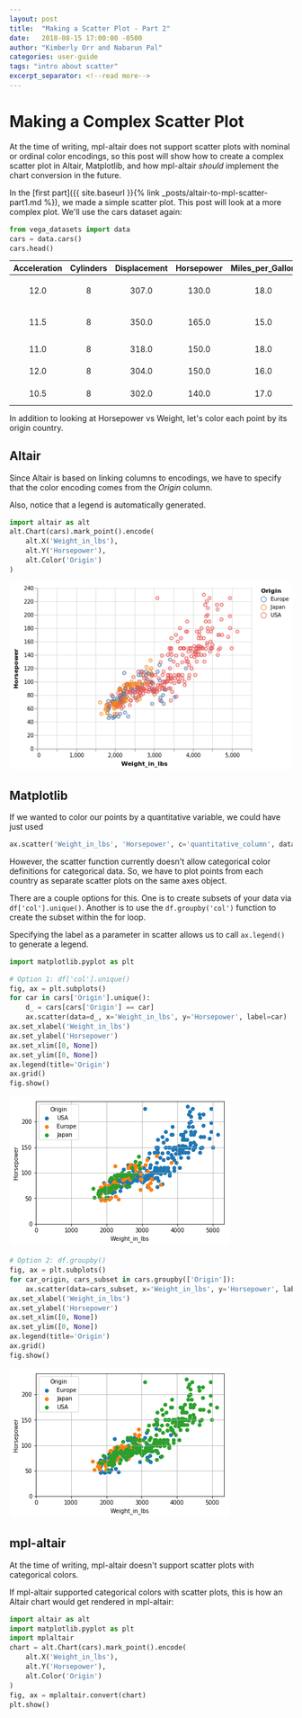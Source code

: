 ```yaml
---
layout: post
title:  "Making a Scatter Plot - Part 2"
date:   2018-08-15 17:00:00 -0500
author: "Kimberly Orr and Nabarun Pal"
categories: user-guide
tags: "intro about scatter"
excerpt_separator: <!--read more-->
---
```


# Making a Complex Scatter Plot
At the time of writing, mpl-altair does not support scatter plots with nominal or ordinal color encodings, so this post will show how to create a complex scatter plot in Altair, Matplotlib, and how mpl-altair _should_ implement the chart conversion in the future.

In the [first part]({{ site.baseurl }}{% link _posts/altair-to-mpl-scatter-part1.md %}), we made a simple scatter plot. This post will look at a more complex plot.
We'll use the cars dataset again:
```python
from vega_datasets import data
cars = data.cars()
cars.head()
```
**Acceleration** | **Cylinders** | **Displacement** | **Horsepower** | **Miles_per_Gallon** | **Name** | **Origin** | **Weight_in_lbs** | **Year** 
:---: | :---: | :---: | :---: | :---: | :---: | :---: | :---: | :---:
12.0 | 8 | 307.0 | 130.0 | 18.0 | chevrolet chevelle malibu | USA | 3504 | 1970-01-01
11.5 | 8 | 350.0 | 165.0 | 15.0 | buick skylark 320 | USA | 3693 | 1970-01-01
11.0 | 8 | 318.0 | 150.0 | 18.0 | plymouth satellite | USA | 3436 | 1970-01-01
12.0 | 8 | 304.0 | 150.0 | 16.0 | amc rebel sst | USA | 3433 | 1970-01-01
10.5 | 8 | 302.0 | 140.0 | 17.0 | ford torino | USA | 3449 | 1970-01-01

In addition to looking at Horsepower vs Weight, let's color each point by its origin country.

## Altair
Since Altair is based on linking columns to encodings, we have to specify 
that the color encoding comes from the _Origin_ column.

Also, notice that a legend is automatically generated.
```python
import altair as alt
alt.Chart(cars).mark_point().encode(
    alt.X('Weight_in_lbs'),
    alt.Y('Horsepower'),
    alt.Color('Origin')
)
```
![png](pics/altair-to-mpl-scatter-part2_0.png)

## Matplotlib
If we wanted to color our points by a quantitative variable, we could have just 
used 
```python
ax.scatter('Weight_in_lbs', 'Horsepower', c='quantitative_column', data=cars)
```
However, the scatter function currently doesn't allow categorical color definitions for categorical data. 
So, we have to plot points from each country as separate scatter plots on the same axes object.

There are a couple options for this. One is to create subsets of your data via `df['col'].unique()`. Another is to use the `df.groupby('col')` function to create the subset within the for loop.

Specifying the label as a parameter in scatter allows us to call `ax.legend()` to generate a legend.
```python
import matplotlib.pyplot as plt
```
```python
# Option 1: df['col'].unique()
fig, ax = plt.subplots()
for car in cars['Origin'].unique():
    d_ = cars[cars['Origin'] == car]
    ax.scatter(data=d_, x='Weight_in_lbs', y='Horsepower', label=car)
ax.set_xlabel('Weight_in_lbs')
ax.set_ylabel('Horsepower')
ax.set_xlim([0, None])
ax.set_ylim([0, None])
ax.legend(title='Origin')
ax.grid()
fig.show()
```
![png](pics/altair-to-mpl-scatter-part2_1.png)

```python
# Option 2: df.groupby()
fig, ax = plt.subplots()
for car_origin, cars_subset in cars.groupby(['Origin']):
    ax.scatter(data=cars_subset, x='Weight_in_lbs', y='Horsepower', label=car_origin)
ax.set_xlabel('Weight_in_lbs')
ax.set_ylabel('Horsepower')
ax.set_xlim([0, None])
ax.set_ylim([0, None])
ax.legend(title='Origin')
ax.grid()
fig.show()
```
![png](pics/altair-to-mpl-scatter-part2_2.png)

## mpl-altair
At the time of writing, mpl-altair doesn't support scatter plots with categorical colors.

If mpl-altair supported categorical colors with scatter plots, this is how an Altair chart would get rendered in mpl-altair:
```python
import altair as alt
import matplotlib.pyplot as plt
import mplaltair
chart = alt.Chart(cars).mark_point().encode(
    alt.X('Weight_in_lbs'),
    alt.Y('Horsepower'),
    alt.Color('Origin')
)
fig, ax = mplaltair.convert(chart)
plt.show()
```
